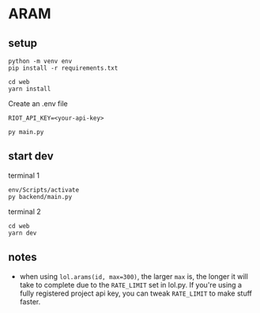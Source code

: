 # ARAM

## setup

```
python -m venv env
pip install -r requirements.txt

cd web
yarn install
```

Create an .env file

```
RIOT_API_KEY=<your-api-key>
```

`py main.py`

## start dev

terminal 1

```
env/Scripts/activate
py backend/main.py
```

terminal 2

```
cd web
yarn dev
```

## notes

- when using `lol.arams(id, max=300)`, the larger `max` is, the longer it will take to complete due to the `RATE_LIMIT` set in lol.py. If you're using a fully registered project api key, you can tweak `RATE_LIMIT` to make stuff faster.
